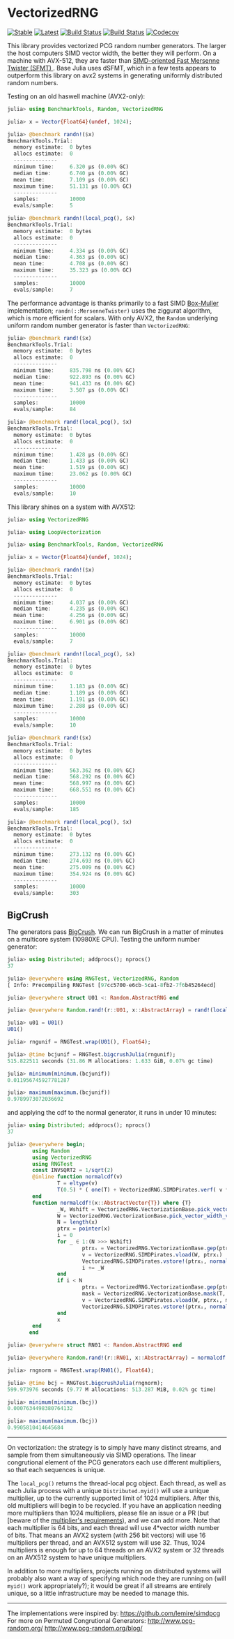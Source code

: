 # VectorizedRNG

[![Stable](https://img.shields.io/badge/docs-stable-blue.svg)](https://chriselrod.github.io/VectorizedRNG.jl/stable)
[![Latest](https://img.shields.io/badge/docs-latest-blue.svg)](https://chriselrod.github.io/VectorizedRNG.jl/latest)
[![Build Status](https://travis-ci.com/chriselrod/VectorizedRNG.jl.svg?branch=master)](https://travis-ci.com/chriselrod/VectorizedRNG.jl)
[![Build Status](https://ci.appveyor.com/api/projects/status/github/chriselrod/VectorizedRNG.jl?svg=true)](https://ci.appveyor.com/project/chriselrod/VectorizedRNG-jl)
[![Codecov](https://codecov.io/gh/chriselrod/VectorizedRNG.jl/branch/master/graph/badge.svg)](https://codecov.io/gh/chriselrod/VectorizedRNG.jl)


This library provides vectorized PCG random number generators. The larger the host computers SIMD vector width, the better they will perform. On a machine with AVX-512, they are faster than [SIMD-oriented Fast Mersenne Twister (SFMT) ](http://www.math.sci.hiroshima-u.ac.jp/~m-mat/MT/SFMT/). Base Julia uses dSFMT,  which in a few tests appears to outperform this library on avx2 systems in generating uniformly distributed random numbers.

Testing on an old haswell machine (AVX2-only):

```julia
julia> using BenchmarkTools, Random, VectorizedRNG

julia> x = Vector{Float64}(undef, 1024);

julia> @benchmark randn!($x)
BenchmarkTools.Trial: 
  memory estimate:  0 bytes
  allocs estimate:  0
  --------------
  minimum time:     6.320 μs (0.00% GC)
  median time:      6.740 μs (0.00% GC)
  mean time:        7.109 μs (0.00% GC)
  maximum time:     51.131 μs (0.00% GC)
  --------------
  samples:          10000
  evals/sample:     5

julia> @benchmark randn!(local_pcg(), $x)
BenchmarkTools.Trial: 
  memory estimate:  0 bytes
  allocs estimate:  0
  --------------
  minimum time:     4.334 μs (0.00% GC)
  median time:      4.363 μs (0.00% GC)
  mean time:        4.708 μs (0.00% GC)
  maximum time:     35.323 μs (0.00% GC)
  --------------
  samples:          10000
  evals/sample:     7
```
The performance advantage is thanks primarily to a fast SIMD [Box-Muller](https://en.wikipedia.org/wiki/Box%E2%80%93Muller_transform) implementation; `randn(::MersenneTwister)` uses the ziggurat algorithm, which is more efficient for scalars.
With only AVX2, the `Random` underlying uniform random number generator is faster than `VectorizedRNG`:

```julia
julia> @benchmark rand!($x)
BenchmarkTools.Trial: 
  memory estimate:  0 bytes
  allocs estimate:  0
  --------------
  minimum time:     835.798 ns (0.00% GC)
  median time:      922.893 ns (0.00% GC)
  mean time:        941.433 ns (0.00% GC)
  maximum time:     3.507 μs (0.00% GC)
  --------------
  samples:          10000
  evals/sample:     84

julia> @benchmark rand!(local_pcg(), $x)
BenchmarkTools.Trial: 
  memory estimate:  0 bytes
  allocs estimate:  0
  --------------
  minimum time:     1.428 μs (0.00% GC)
  median time:      1.433 μs (0.00% GC)
  mean time:        1.519 μs (0.00% GC)
  maximum time:     23.062 μs (0.00% GC)
  --------------
  samples:          10000
  evals/sample:     10
```
This library shines on a system with AVX512:
```julia
julia> using VectorizedRNG

julia> using LoopVectorization

julia> using BenchmarkTools, Random, VectorizedRNG

julia> x = Vector{Float64}(undef, 1024);

julia> @benchmark randn!($x)
BenchmarkTools.Trial:
  memory estimate:  0 bytes
  allocs estimate:  0
  --------------
  minimum time:     4.037 μs (0.00% GC)
  median time:      4.235 μs (0.00% GC)
  mean time:        4.256 μs (0.00% GC)
  maximum time:     6.901 μs (0.00% GC)
  --------------
  samples:          10000
  evals/sample:     7

julia> @benchmark randn!(local_pcg(), $x)
BenchmarkTools.Trial:
  memory estimate:  0 bytes
  allocs estimate:  0
  --------------
  minimum time:     1.183 μs (0.00% GC)
  median time:      1.189 μs (0.00% GC)
  mean time:        1.191 μs (0.00% GC)
  maximum time:     2.288 μs (0.00% GC)
  --------------
  samples:          10000
  evals/sample:     10

julia> @benchmark rand!($x)
BenchmarkTools.Trial:
  memory estimate:  0 bytes
  allocs estimate:  0
  --------------
  minimum time:     563.362 ns (0.00% GC)
  median time:      568.292 ns (0.00% GC)
  mean time:        568.997 ns (0.00% GC)
  maximum time:     668.551 ns (0.00% GC)
  --------------
  samples:          10000
  evals/sample:     185

julia> @benchmark rand!(local_pcg(), $x)
BenchmarkTools.Trial:
  memory estimate:  0 bytes
  allocs estimate:  0
  --------------
  minimum time:     273.132 ns (0.00% GC)
  median time:      274.693 ns (0.00% GC)
  mean time:        275.009 ns (0.00% GC)
  maximum time:     354.924 ns (0.00% GC)
  --------------
  samples:          10000
  evals/sample:     303
  ```

## BigCrush

The generators pass [BigCrush](https://github.com/andreasnoack/RNGTest.jl). We can run BigCrush in a matter of minutes on a multicore system (10980XE CPU). Testing the uniform number generator:
```julia
julia> using Distributed; addprocs(); nprocs()
37

julia> @everywhere using RNGTest, VectorizedRNG, Random
[ Info: Precompiling RNGTest [97cc5700-e6cb-5ca1-8fb2-7f6b45264ecd]

julia> @everywhere struct U01 <: Random.AbstractRNG end

julia> @everywhere Random.rand!(r::U01, x::AbstractArray) = rand!(local_pcg(), x)

julia> u01 = U01()
U01()

julia> rngunif = RNGTest.wrap(U01(), Float64);

julia> @time bcjunif = RNGTest.bigcrushJulia(rngunif);
515.822511 seconds (31.86 M allocations: 1.633 GiB, 0.07% gc time)

julia> minimum(minimum.(bcjunif))
0.011956745927781287

julia> maximum(maximum.(bcjunif))
0.9789973072036692
```
and applying the cdf to the normal generator, it runs in under 10 minutes:
```julia
julia> using Distributed; addprocs(); nprocs()
37

julia> @everywhere begin;
        using Random
        using VectorizedRNG
        using RNGTest
        const INVSQRT2 = 1/sqrt(2)
        @inline function normalcdf(v)
                T = eltype(v)
                T(0.5) * ( one(T) + VectorizedRNG.SIMDPirates.verf( v * INVSQRT2 ) )
        end
        function normalcdf!(x::AbstractVector{T}) where {T}
                _W, Wshift = VectorizedRNG.VectorizationBase.pick_vector_width_shift(T)
                W = VectorizedRNG.VectorizationBase.pick_vector_width_val(T)
                N = length(x)
                ptrx = pointer(x)
                i = 0
                for _ ∈ 1:(N >>> Wshift)
                        ptrxᵢ = VectorizedRNG.VectorizationBase.gep(ptrx, i)
                        v = VectorizedRNG.SIMDPirates.vload(W, ptrxᵢ)
                        VectorizedRNG.SIMDPirates.vstore!(ptrxᵢ, normalcdf(v))
                        i += _W
                end
                if i < N
                        ptrxᵢ = VectorizedRNG.VectorizationBase.gep(ptrx, i)
                        mask = VectorizedRNG.VectorizationBase.mask(T, N & (_W - 1))
                        v = VectorizedRNG.SIMDPirates.vload(W, ptrxᵢ, mask)
                        VectorizedRNG.SIMDPirates.vstore!(ptrxᵢ, normalcdf(v), mask)
                end
                x
        end
       end

julia> @everywhere struct RN01 <: Random.AbstractRNG end

julia> @everywhere Random.rand!(r::RN01, x::AbstractArray) = normalcdf!(randn!(local_pcg(), x))

julia> rngnorm = RNGTest.wrap(RN01(), Float64);

julia> @time bcj = RNGTest.bigcrushJulia(rngnorm);
599.973976 seconds (9.77 M allocations: 513.287 MiB, 0.02% gc time)

julia> minimum(minimum.(bcj))
0.0007634498380764132

julia> maximum(maximum.(bcj))
0.9905810414645684
```

***

On vectorization: the strategy is to simply have many distinct streams, and sample from them simultaneously via SIMD operations. The linear congrutional element of the PCG generators each use different multipliers, so that each sequences is unique.

The `local_pcg()` returns the thread-local pcg object. Each thread, as well as each Julia process with a unique `Distributed.myid()` will use a unique multiplier, up to the currently supported limit of 1024 multipliers. After this, old multipliers will begin to be recycled.
If you have an application needing more multipliers than 1024 multipliers, please file an issue or a PR (but [beware of the [multiplier's requirements](https://en.wikipedia.org/wiki/Linear_congruential_generator#c_%E2%89%A0_0)), and we can add more.
Note that each multiplier is 64 bits, and each thread will use 4*vector width number of bits. That means an AVX2 system (with 256 bit vectors) will use 16 multipliers per thread, and an AVX512 system will use 32. Thus, 1024 multipliers is enough for up to 64 threads on an AVX2 system or 32 threads on an AVX512 system to have unique multipliers.

In addition to more multipliers, projects running on distributed systems will probably also want a way of specifying which node they are running on (will `myid()` work appropriately?); it would be great if all streams are entirely unique, so a little infrastructure may be needed to manage this.

***

The implementations were inspired by:
https://github.com/lemire/simdpcg
For more on Permuted Congrutional Generators:
http://www.pcg-random.org/
http://www.pcg-random.org/blog/


